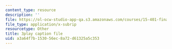 ```yaml
---
content_type: resource
description: ''
file: https://ol-ocw-studio-app-qa.s3.amazonaws.com/courses/15-401-finance-theory-i-fall-2008/a3a64f7b153056ec8a72d61325a5c353_N8gtnbJuMoo.vtt
file_type: application/x-subrip
resourcetype: Other
title: 3play caption file
uid: a3a64f7b-1530-56ec-8a72-d61325a5c353
---
```

